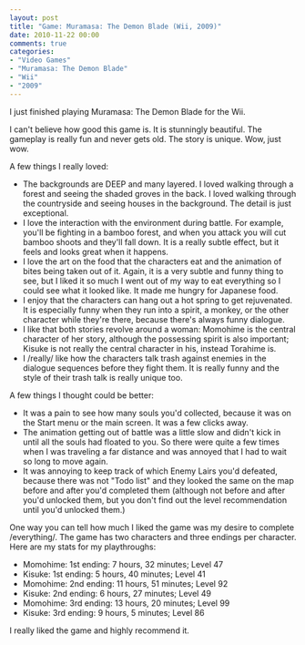 ```yaml
---
layout: post
title: "Game: Muramasa: The Demon Blade (Wii, 2009)"
date: 2010-11-22 00:00
comments: true
categories:
- "Video Games"
- "Muramasa: The Demon Blade"
- "Wii"
- "2009"
---
```


I just finished playing Muramasa: The Demon Blade for the Wii.

I can't believe how good this game is. It is stunningly
beautiful. The gameplay is really fun and never gets old. The
story is unique. Wow, just wow.

A few things I really loved:
- The backgrounds are DEEP and many layered. I loved walking
through a forest and seeing the shaded groves in the back. I
loved walking through the countryside and seeing houses in the
background. The detail is just exceptional.
- I love the interaction with the environment during battle. For
example, you'll be fighting in a bamboo forest, and when you
attack you will cut bamboo shoots and they'll fall down. It is a
really subtle effect, but it feels and looks great when it
happens.
- I love the art on the food that the characters eat and the
animation of bites being taken out of it. Again, it is a very
subtle and funny thing to see, but I liked it so much I went out
of my way to eat everything so I could see what it looked
like. It made me hungry for Japanese food.
- I enjoy that the characters can hang out a hot spring to get
rejuvenated. It is especially funny when they run into a spirit,
a monkey, or the other character while they're there, because
there's always funny dialogue.
- I like that both stories revolve around a woman: Momohime is the
central character of her story, although the possessing spirit
is also important; Kisuke is not really the central character in
his, instead Torahime is.
- I /really/ like how the characters talk trash against enemies in
the dialogue sequences before they fight them. It is really
funny and the style of their trash talk is really unique too.

A few things I thought could be better:
- It was a pain to see how many souls you'd collected, because it
was on the Start menu or the main screen. It was a few clicks
away.
- The animation getting out of battle was a little slow and didn't
kick in until all the souls had floated to you. So there were
quite a few times when I was traveling a far distance and was
annoyed that I had to wait so long to move again.
- It was annoying to keep track of which Enemy Lairs you'd
defeated, because there was not "Todo list" and they looked the
same on the map before and after you'd completed them (although
not before and after you'd unlocked them, but you don't find out
the level recommendation until you'd unlocked them.)

One way you can tell how much I liked the game was my desire to
complete /everything/. The game has two characters and
three endings per character. Here are my stats for my
playthroughs:
- Momohime: 1st ending: 7 hours, 32 minutes; Level 47
- Kisuke: 1st ending: 5 hours, 40 minutes; Level 41
- Momohime: 2nd ending: 11 hours, 51 minutes; Level 92
- Kisuke: 2nd ending: 6 hours, 27 minutes; Level 49
- Momohime: 3rd ending: 13 hours, 20 minutes; Level 99
- Kisuke: 3rd ending: 9 hours, 5 minutes; Level 86

I really liked the game and highly recommend it.
